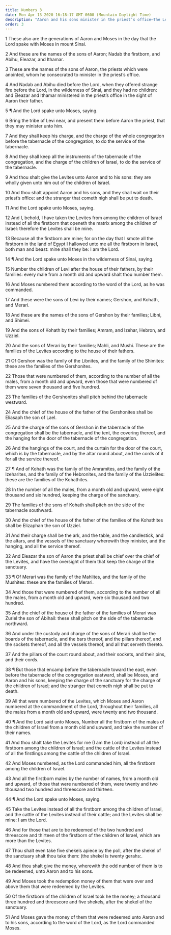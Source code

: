 ```yaml
---
title: Numbers 3
date: Mon Apr 13 2020 16:18:17 GMT-0600 (Mountain Daylight Time)
description: "Aaron and his sons minister in the priest’s office—The Levites are chosen to do the service of the tabernacle—They are the Lord’s, replacing the firstborn of all families of Israel—Their number, charge, and service are given."
order: 3
---
```


1 These also are the generations of Aaron and Moses in the day that the Lord spake with Moses in mount Sinai.

2 And these are the names of the sons of Aaron; Nadab the firstborn, and Abihu, Eleazar, and Ithamar.

3 These are the names of the sons of Aaron, the priests which were anointed, whom he consecrated to minister in the priest’s office.

4 And Nadab and Abihu died before the Lord, when they offered strange fire before the Lord, in the wilderness of Sinai, and they had no children: and Eleazar and Ithamar ministered in the priest’s office in the sight of Aaron their father.

5 ¶ And the Lord spake unto Moses, saying.

6 Bring the tribe of Levi near, and present them before Aaron the priest, that they may minister unto him.

7 And they shall keep his charge, and the charge of the whole congregation before the tabernacle of the congregation, to do the service of the tabernacle.

8 And they shall keep all the instruments of the tabernacle of the congregation, and the charge of the children of Israel, to do the service of the tabernacle.

9 And thou shalt give the Levites unto Aaron and to his sons: they are wholly given unto him out of the children of Israel.

10 And thou shalt appoint Aaron and his sons, and they shall wait on their priest’s office: and the stranger that cometh nigh shall be put to death.

11 And the Lord spake unto Moses, saying.

12 And I, behold, I have taken the Levites from among the children of Israel instead of all the firstborn that openeth the matrix among the children of Israel: therefore the Levites shall be mine.

13 Because all the firstborn are mine; for on the day that I smote all the firstborn in the land of Egypt I hallowed unto me all the firstborn in Israel, both man and beast: mine shall they be: I am the Lord.

14 ¶ And the Lord spake unto Moses in the wilderness of Sinai, saying.

15 Number the children of Levi after the house of their fathers, by their families: every male from a month old and upward shalt thou number them.

16 And Moses numbered them according to the word of the Lord, as he was commanded.

17 And these were the sons of Levi by their names; Gershon, and Kohath, and Merari.

18 And these are the names of the sons of Gershon by their families; Libni, and Shimei.

19 And the sons of Kohath by their families; Amram, and Izehar, Hebron, and Uzziel.

20 And the sons of Merari by their families; Mahli, and Mushi. These are the families of the Levites according to the house of their fathers.

21 Of Gershon was the family of the Libnites, and the family of the Shimites: these are the families of the Gershonites.

22 Those that were numbered of them, according to the number of all the males, from a month old and upward, even those that were numbered of them were seven thousand and five hundred.

23 The families of the Gershonites shall pitch behind the tabernacle westward.

24 And the chief of the house of the father of the Gershonites shall be Eliasaph the son of Lael.

25 And the charge of the sons of Gershon in the tabernacle of the congregation shall be the tabernacle, and the tent, the covering thereof, and the hanging for the door of the tabernacle of the congregation.

26 And the hangings of the court, and the curtain for the door of the court, which is by the tabernacle, and by the altar round about, and the cords of it for all the service thereof.

27 ¶ And of Kohath was the family of the Amramites, and the family of the Izeharites, and the family of the Hebronites, and the family of the Uzzielites: these are the families of the Kohathites.

28 In the number of all the males, from a month old and upward, were eight thousand and six hundred, keeping the charge of the sanctuary.

29 The families of the sons of Kohath shall pitch on the side of the tabernacle southward.

30 And the chief of the house of the father of the families of the Kohathites shall be Elizaphan the son of Uzziel.

31 And their charge shall be the ark, and the table, and the candlestick, and the altars, and the vessels of the sanctuary wherewith they minister, and the hanging, and all the service thereof.

32 And Eleazar the son of Aaron the priest shall be chief over the chief of the Levites, and have the oversight of them that keep the charge of the sanctuary.

33 ¶ Of Merari was the family of the Mahlites, and the family of the Mushites: these are the families of Merari.

34 And those that were numbered of them, according to the number of all the males, from a month old and upward, were six thousand and two hundred.

35 And the chief of the house of the father of the families of Merari was Zuriel the son of Abihail: these shall pitch on the side of the tabernacle northward.

36 And under the custody and charge of the sons of Merari shall be the boards of the tabernacle, and the bars thereof, and the pillars thereof, and the sockets thereof, and all the vessels thereof, and all that serveth thereto.

37 And the pillars of the court round about, and their sockets, and their pins, and their cords.

38 ¶ But those that encamp before the tabernacle toward the east, even before the tabernacle of the congregation eastward, shall be Moses, and Aaron and his sons, keeping the charge of the sanctuary for the charge of the children of Israel; and the stranger that cometh nigh shall be put to death.

39 All that were numbered of the Levites, which Moses and Aaron numbered at the commandment of the Lord, throughout their families, all the males from a month old and upward, were twenty and two thousand.

40 ¶ And the Lord said unto Moses, Number all the firstborn of the males of the children of Israel from a month old and upward, and take the number of their names.

41 And thou shalt take the Levites for me (I am the Lord) instead of all the firstborn among the children of Israel; and the cattle of the Levites instead of all the firstlings among the cattle of the children of Israel.

42 And Moses numbered, as the Lord commanded him, all the firstborn among the children of Israel.

43 And all the firstborn males by the number of names, from a month old and upward, of those that were numbered of them, were twenty and two thousand two hundred and threescore and thirteen.

44 ¶ And the Lord spake unto Moses, saying.

45 Take the Levites instead of all the firstborn among the children of Israel, and the cattle of the Levites instead of their cattle; and the Levites shall be mine: I am the Lord.

46 And for those that are to be redeemed of the two hundred and threescore and thirteen of the firstborn of the children of Israel, which are more than the Levites.

47 Thou shalt even take five shekels apiece by the poll, after the shekel of the sanctuary shalt thou take them: (the shekel is twenty gerahs:.

48 And thou shalt give the money, wherewith the odd number of them is to be redeemed, unto Aaron and to his sons.

49 And Moses took the redemption money of them that were over and above them that were redeemed by the Levites.

50 Of the firstborn of the children of Israel took he the money; a thousand three hundred and threescore and five shekels, after the shekel of the sanctuary.

51 And Moses gave the money of them that were redeemed unto Aaron and to his sons, according to the word of the Lord, as the Lord commanded Moses.
